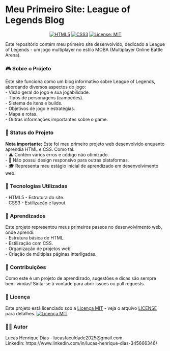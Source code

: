 <h1>Meu Primeiro Site: League of Legends Blog</h1>

<div align="center">

[![HTML5](https://img.shields.io/badge/HTML5-E34F26?style=for-the-badge&logo=html5&logoColor=white)](https://developer.mozilla.org/docs/Web/HTML)
[![CSS3](https://img.shields.io/badge/CSS3-1572B6?style=for-the-badge&logo=css3&logoColor=white)](https://developer.mozilla.org/docs/Web/CSS)
[![License: MIT](https://img.shields.io/badge/License-MIT-yellow.svg)](https://opensource.org/licenses/MIT)

</div>

<p>Este repositório contém meu primeiro site desenvolvido, dedicado a League of Legends - um jogo multiplayer no estilo MOBA (Multiplayer Online Battle Arena).</p>

<h3>🎮 Sobre o Projeto</h3>
<p>Este site funciona como um blog informativo sobre League of Legends, abordando diversos aspectos do jogo:<br>
      - Visão geral do jogo e sua jogabilidade.<br>
      - Tipos de personagens (campeões).<br>
      - Sistema de itens e builds.<br>
      - Objetivos de jogo e estratégias.<br>
      - Mapa e rotas.<br>
      - Outras informações importantes sobre o game.</p>

<h3>📱 Status do Projeto</h3>
<p><strong>Nota importante:</strong> Este foi meu primeiro projeto web desenvolvido enquanto aprendia HTML e CSS. Como tal:<br>
      - ⚠️ Contém vários erros e código não otimizado.<br>
      - 📱 Não possui design responsivo para outras plataformas.<br>
      - 🎓 Representa meu estágio inicial de aprendizado em desenvolvimento web.</p>

<h3>🚀 Tecnologias Utilizadas</h3>
<p>      - HTML5 - Estrutura do site.<br>
      - CSS3 - Estilização e layout.</p>

<h3>📝 Aprendizados</h3>
<p>Este projeto representou meus primeiros passos no desenvolvimento web, onde aprendi:<br>
      - Estrutura básica de HTML.<br>
      - Estilização com CSS.<br>
      - Organização de projetos web.<br>
      - Criação de múltiplas páginas interligadas.</p>

<h3>🤝 Contribuições</h3>
<p>Como este é um projeto de aprendizado, sugestões e dicas são sempre bem-vindas! Sinta-se à vontade para abrir 
      issues ou pull requests.</p>

<h3>📄 Licença</h3>
<p>Este projeto está licenciado sob a 
<a href="LICENSE" target="_blank">Licença MIT</a> - 
veja o arquivo <a href="LICENSE" target="_blank">LICENSE</a> para detalhes.

<a href="https://opensource.org/licenses/MIT" target="_blank">
  <img src="https://img.shields.io/badge/License-MIT-yellow.svg" alt="Licença MIT">
</a></p>

<h3>👨‍💻 Autor</h3>
<p>Lucas Henrique Dias - lucasfaculdade2025@gmail.com<br> LinkedIn: https://www.linkedin.com/in/lucas-henrique-dias-345666346/</p>
